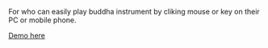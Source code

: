 For who can easily play buddha instrument by cliking mouse or key on their PC or mobile phone.

[Demo here](https://beijingjazzpanda.github.io/buddha_instrument/)
